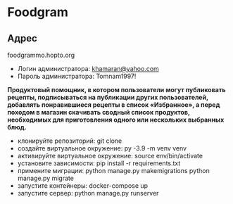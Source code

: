 # Foodgram

## Адрес
foodgrammo.hopto.org

- Логин администратора: khamaran@yahoo.com
- Пароль администратора: Tomnam1997!


**Продуктовый помощник, в котором пользователи могут публиковать рецепты, подписываться на публикации других пользователей, добавлять понравившиеся рецепты в список «Избранное», а перед походом в магазин скачивать сводный список продуктов, необходимых для приготовления одного или нескольких выбранных блюд.**
- клонируйте репозиторий: git clone
- создайте виртуальное окружение: py -3.9 -m venv venv
- активируйте виртуальное окружение: source env/bin/activate
- установите зависимости: pip install -r requirements.txt
- примените миграции: python manage.py makemigrations
                      python manage.py migrate
- запустите контейнеры: docker-compose up
- запустите сервер: python manage.py runserver
